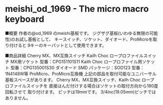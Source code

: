 # meishi_od_1969 - The micro macro keyboard

■概要
作者の@od_1969 のmeishi基板です。
ジグザグ基板(いわゆる無限の可能性)のお試し基板として、
キースイッチ、ソケット、ダイオード、ProMicroを取り付けると
9キーのキーパットとして使用できます。

■商品詳細
Cherry MX、MX互換スイッチ
Kailh Choc ロープロファイルスイッチ
MX用ソケット 型番：CPG151101S11
Kailh Choc ロープロファイル用ソケット 型番：CPG135001S30
ダイオード SMD パッケージ：SOD123 型番：1N4148W等
ProMicro、ProMicro互換機
上記の部品を取付可能なユニバーサル基板スペースがあります。
Cherry MX、MX互換スイッチ、Kailh Choc ロープロファイルスイッチを
直接はんだ付けする場合はソケットの取付方向から180度回転させて
取り付けます。
ピッチは19mmです。
3/4inc(19.05mm)ピッチではありません。
